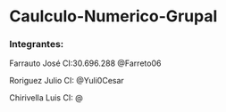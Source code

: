 # Caulculo-Numerico-Grupal
### Integrantes:
<p>Farrauto José CI:30.696.288 @Farreto06</p>
<p>Roriguez Julio CI: @Yuli0Cesar</p>
<p>Chirivella Luis CI: @</p>

